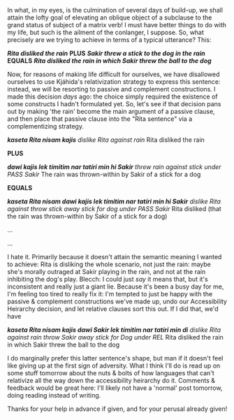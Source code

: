 In what, in my eyes, is the culmination of several days of build-up, we shall attain the lofty goal of elevating an oblique object of a subclause to the grand status of subject of a matrix verb! I must have better things to do with my life, but such is the ailment of the conlanger, I suppose. So, what precisely are we trying to achieve in terms of a typical utterance? This:


**_Rita disliked the rain_**
**PLUS**
**_Sakir threw a stick to the dog in the rain_**
**EQUALS**
**_Rita disliked the rain in which Sakir threw the ball to the dog_**

Now, for reasons of making life difficult for ourselves, we have disallowed ourselves to use Kjáhida's relativization strategy to express this sentence: instead, we will be resorting to passive and complement constructions. I made this decision *days* ago: the choice simply required the existence of some constructs I hadn't formulated yet. So, let's see if that decision pans out by making 'the rain' become the main argument of a passive clause, and then place that passive clause into the "Rita sentence" via a complementizing strategy.

**_kaseta Ríta nísam kajis_**
_dislike Rita against rain_
Rita disliked the rain

**PLUS**

**_dawi kajis lek tímitim nar tatíri min hi Sakir_**
_threw rain against stick under PASS Sakir_
The rain was thrown-within by Sakir of a stick for a dog

**EQUALS**

**_kaseta Ríta nisam dawi kajis lek tímitim nar tatíri min hi Sakir_**
_dislike Rita against throw stick away stick for dog under PASS Sakir_
Rita disliked (that the rain was thrown-within by Sakir of a stick for a dog)

...

...

I hate it. Primarily because it doesn't attain the semantic meaning I wanted to achieve: Rita is disliking the whole scenario, not just the rain: maybe she's morally outraged at Sakir playing in the rain, and not at the rain inhibiting the dog's play. Blecch: I could just *say* it means that, but it's inconsistent and really just a giant lie. Because it's been a busy day for me, I'm feeling too tired to really fix it: I'm tempted to just be happy with the passive & complement constructions we've made up, undo our Accessibility Heirarchy decision, and let relative clauses sort this out. If I did that, we'd have

**_kaseta Ríta nísam kajis dawi Sakir lek tímitim nar tatíri min di_**
_dislike Rita against rain throw Sakir away stick for Dog under REL_
Rita disliked the rain in which Sakir threw the ball to the dog

I do marginally prefer this latter sentence's shape, but man if it doesn't feel like giving up at the first sign of adversity. What I think I'll do is read up on some stuff tomorrow about the nuts & bolts of how languages that can't relativize all the way down the accessibility heirarchy do it. Comments & feedback would be great here: I'll likely not have a 'normal' post tomorrow, doing reading instead of writing.

Thanks for your help in advance if given, and for your perusal already given!
